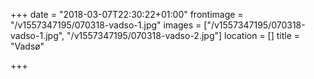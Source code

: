 +++
date = "2018-03-07T22:30:22+01:00"
frontimage = "/v1557347195/070318-vadso-1.jpg"
images = ["/v1557347195/070318-vadso-1.jpg", "/v1557347195/070318-vadso-2.jpg"]
location = []
title = "Vadsø"

+++
